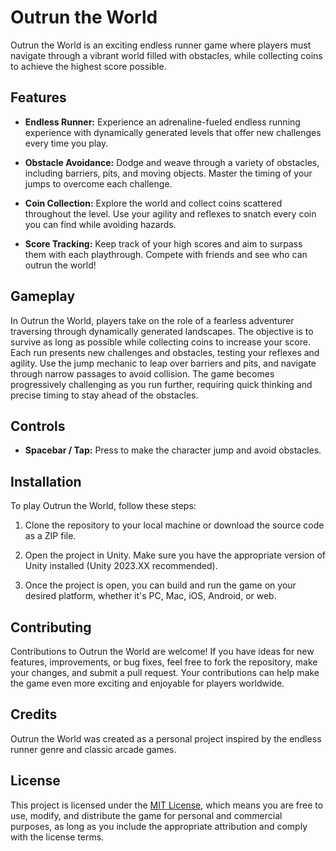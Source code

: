 # Outrun the World

Outrun the World is an exciting endless runner game where players must navigate through a vibrant world filled with obstacles, while collecting coins to achieve the highest score possible.


## Features

- **Endless Runner:** Experience an adrenaline-fueled endless running experience with dynamically generated levels that offer new challenges every time you play.
  
- **Obstacle Avoidance:** Dodge and weave through a variety of obstacles, including barriers, pits, and moving objects. Master the timing of your jumps to overcome each challenge.
  
- **Coin Collection:** Explore the world and collect coins scattered throughout the level. Use your agility and reflexes to snatch every coin you can find while avoiding hazards.
  
- **Score Tracking:** Keep track of your high scores and aim to surpass them with each playthrough. Compete with friends and see who can outrun the world!

## Gameplay

In Outrun the World, players take on the role of a fearless adventurer traversing through dynamically generated landscapes. The objective is to survive as long as possible while collecting coins to increase your score. Each run presents new challenges and obstacles, testing your reflexes and agility. Use the jump mechanic to leap over barriers and pits, and navigate through narrow passages to avoid collision. The game becomes progressively challenging as you run further, requiring quick thinking and precise timing to stay ahead of the obstacles.

## Controls

- **Spacebar / Tap:** Press to make the character jump and avoid obstacles.
  
## Installation

To play Outrun the World, follow these steps:

1. Clone the repository to your local machine or download the source code as a ZIP file.
  
2. Open the project in Unity. Make sure you have the appropriate version of Unity installed (Unity 2023.XX recommended).
  
3. Once the project is open, you can build and run the game on your desired platform, whether it's PC, Mac, iOS, Android, or web.

## Contributing

Contributions to Outrun the World are welcome! If you have ideas for new features, improvements, or bug fixes, feel free to fork the repository, make your changes, and submit a pull request. Your contributions can help make the game even more exciting and enjoyable for players worldwide.

## Credits

Outrun the World was created as a personal project inspired by the endless runner genre and classic arcade games. 

## License

This project is licensed under the [MIT License](LICENSE), which means you are free to use, modify, and distribute the game for personal and commercial purposes, as long as you include the appropriate attribution and comply with the license terms.


